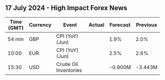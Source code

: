 ## 17 July 2024 - High Impact Forex News

| Time (GMT) | Currency | Event | Actual | Forecast | Previous |
|------|----------|-------|--------|----------|----------|
| 54 min | GBP | CPI (YoY) (Jun) |  | 1.9% | 2.0% |
| 10:00 | EUR | CPI (YoY) (Jun) |  | 2.5% | 2.6% |
| 15:30 | USD | Crude Oil Inventories |  | -0.900M | -3.443M |
